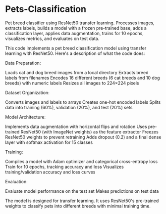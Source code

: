 # Pets-Classification
Pet breed classifier using ResNet50 transfer learning. Processes images, extracts labels, builds a model with a frozen pre-trained base, adds a classification layer, applies data augmentation, trains for 10 epochs, visualizes metrics, and evaluates on test data.

This code implements a pet breed classification model using transfer learning with ResNet50. Here's a description of what the code does:

Data Preparation:

Loads cat and dog breed images from a local directory
Extracts breed labels from filenames
Encodes 16 different breeds (6 cat breeds and 10 dog breeds) with numeric labels
Resizes all images to 224×224 pixels

Dataset Organization:

Converts images and labels to arrays
Creates one-hot encoded labels
Splits data into training (60%), validation (20%), and test (20%) sets

Model Architecture:

Implements data augmentation with horizontal flips and rotation
Uses pre-trained ResNet50 (with ImageNet weights) as the feature extractor
Freezes ResNet50 weights to prevent retraining
Adds dropout (0.2) and a final dense layer with softmax activation for 15 classes

Training:

Compiles a model with Adam optimizer and categorical cross-entropy loss
Train for 10 epochs, tracking accuracy and loss
Visualizes training/validation accuracy and loss curves

Evaluation:

Evaluate model performance on the test set
Makes predictions on test data

The model is designed for transfer learning. It uses ResNet50's pre-trained weights to classify pets into different breeds with minimal training time.
